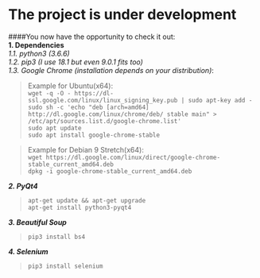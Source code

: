 # The project is under development #
####You now have the opportunity to check it out:  
**1. Dependencies**  
*1.1. python3 (3.6.6)*  
*1.2. pip3 (I use 18.1 but even 9.0.1 fits too)*  
*1.3. Google Chrome (installation depends on your distribution)*:   
> Example for Ubuntu(x64):  
>`wget -q -O - https://dl-ssl.google.com/linux/linux_signing_key.pub | sudo apt-key add -`  
>`sudo sh -c 'echo "deb [arch=amd64] http://dl.google.com/linux/chrome/deb/ stable main" > /etc/apt/sources.list.d/google-chrome.list'`  
>`sudo apt update`  
>`sudo apt install google-chrome-stable`

> Example for Debian 9 Stretch(x64):  
> `wget https://dl.google.com/linux/direct/google-chrome-stable_current_amd64.deb`  
> `dpkg -i google-chrome-stable_current_amd64.deb`  

***2. PyQt4***   
>`apt-get update && apt-get upgrade`  
>`apt-get install python3-pyqt4`  

***3. Beautiful Soup***  
>`pip3 install bs4`  

***4. Selenium***  

>`pip3 install selenium`
